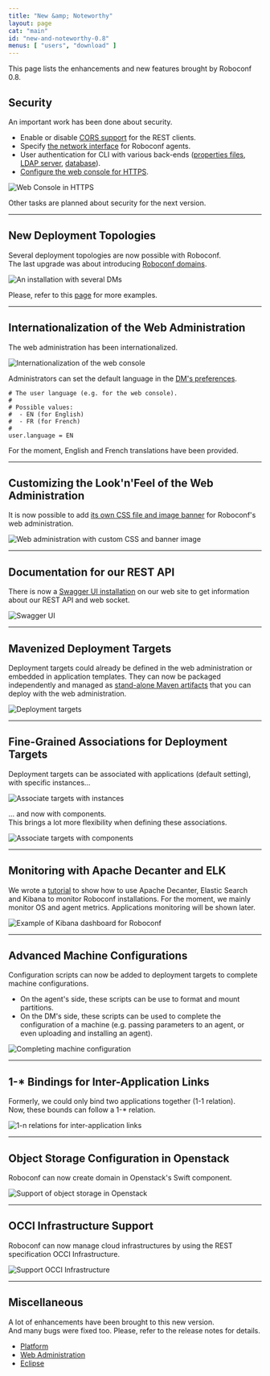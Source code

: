 ```yaml
---
title: "New &amp; Noteworthy"
layout: page
cat: "main"
id: "new-and-noteworthy-0.8"
menus: [ "users", "download" ]
---
```


This page lists the enhancements and new features brought by Roboconf 0.8.


## Security

An important work has been done about security.

* Enable or disable [CORS support](../user-guide-0.8/security-and-cors.html) for the REST clients.
* Specify [the network interface](../user-guide-0.8/security-and-agents.html) for Roboconf agents.
* User authentication for CLI with various back-ends
([properties files](../user-guide-0.8/security-and-authentication-with-properties-files.html),
[LDAP server](../user-guide-0.8/security-and-authentication-with-a-ldap-server.html),
[database](../user-guide-0.8/security-and-authentication-with-a-database.html)).
* [Configure the web console for HTTPS](../user-guide-0.8/security-and-https-console.html).

<img src="/resources/img/nn-0.8-web-console-in-https.png" alt="Web Console in HTTPS" class="gs" />

Other tasks are planned about security for the next version.
<br />
<div><hr class="darker" /></div>


## New Deployment Topologies

Several deployment topologies are now possible with Roboconf.  
The last upgrade was about introducing [Roboconf domains](../user-guide-0.8/roboconf-domains.html).

<img src="/resources/img/nn-0.8-en-roboconf-domains--same-messaging.png" alt="An installation with several DMs" class="gs" />

Please, refer to this [page](../user-guide-0.8/roboconf-domains.html) for more examples.
<br />

<div><hr class="darker" /></div>


## Internationalization of the Web Administration

The web administration has been internationalized.  

<img src="/resources/img/nn-0.8-i18n.png" alt="Internationalization of the web console" class="gs" />

Administrators can set the default language in the [DM's preferences](../user-guide-0.8/roboconf-preferences.html).

```properties
# The user language (e.g. for the web console).
#
# Possible values:
#  - EN (for English)
#  - FR (for French)
#
user.language = EN
```

For the moment, English and French translations have been provided.
<div><hr class="darker" /></div>


## Customizing the Look'n'Feel of the Web Administration

It is now possible to add
[its own CSS file and image banner](../user-guide-snapshot/customizing-the-web-administration-look-n-feel.html)
for Roboconf's web administration.

<img src="/resources/img/nn-0.8-customizing-the-web-administration.png" alt="Web administration with custom CSS and banner image" class="gs" />
<div><hr class="darker" /></div>


## Documentation for our REST API

There is now a [Swagger UI installation](../developer-guide/rest-api.html) on our web site to get information
about our REST API and web socket.

<img src="/resources/img/nn-0.8-swagger-ui-for-roboconf.png" alt="Swagger UI" class="gs" />
<div><hr class="darker" /></div>


## Mavenized Deployment Targets

Deployment targets could already be defined in the web administration or embedded
in application templates. They can now be packaged independently and managed as
[stand-alone Maven artifacts](http://localhost:4000/en/user-guide-snapshot/maven-plugin-for-targets.html)
that you can deploy with the web administration.

<img src="/resources/img/nn-0.8-targets-upload.png" alt="Deployment targets" class="gs" />
<div><hr class="darker" /></div>


## Fine-Grained Associations for Deployment Targets

Deployment targets can be associated with applications (default setting),
with specific instances...

<img src="/resources/img/nn-0.8-fine-grained-associations-for-targets-2.png" alt="Associate targets with instances" class="gs" />

...  and now with components.  
This brings a lot more flexibility when defining these associations.

<img src="/resources/img/nn-0.8-fine-grained-associations-for-targets-1.png" alt="Associate targets with components" class="gs" />
<div><hr class="darker" /></div>


## Monitoring with Apache Decanter and ELK

We wrote a [tutorial](../user-guide-snapshot/tutorial-monitoring-roboconf-with-apache-decanter.html)
to show how to use Apache Decanter, Elastic Search and
Kibana to monitor Roboconf installations. For the moment, we mainly monitor
OS and agent metrics. Applications monitoring will be shown later.

<img src="/resources/img/nn-0.8-kibana-dashboard-example.png" alt="Example of Kibana dashboard for Roboconf" class="gs" />
<div><hr class="darker" /></div>


## Advanced Machine Configurations

Configuration scripts can now be added to deployment targets to complete machine configurations.

* On the agent's side, these scripts can be use to format and mount partitions.
* On the DM's side, these scripts can be used to complete the configuration
of a machine (e.g. passing parameters to an agent, or even uploading and installing an agent).

<img src="/resources/img/nn-0.8-advanced-machine-configurations.png" alt="Completing machine configuration" class="gs" />
<div><hr class="darker" /></div>


## 1-\* Bindings for Inter-Application Links

Formerly, we could only bind two applications together (1-1 relation).  
Now, these bounds can follow a 1-* relation.

<img src="/resources/img/nn-0.8-multi-bindings.png" alt="1-n relations for inter-application links" class="gs" />
<div><hr class="darker" /></div>


## Object Storage Configuration in Openstack

Roboconf can now create domain in Openstack's Swift component.

<img src="/resources/img/openstack.jpg" alt="Support of object storage in Openstack" class="gs" />
<div><hr class="darker" /></div>


## OCCI Infrastructure Support

Roboconf can now manage cloud infrastructures by using the REST specification OCCI
Infrastructure.

<img src="/resources/img/nn-0.8-occi-support.png" alt="Support OCCI Infrastructure" class="gs" />
<div><hr class="darker" /></div>


## Miscellaneous

A lot of enhancements have been brought to this new version.  
And many bugs were fixed too. Please, refer to the release notes for details.

* [Platform](https://github.com/roboconf/roboconf-platform/issues?utf8=%E2%9C%93&q=milestone%3A0.8)
* [Web Administration](https://github.com/roboconf/roboconf-web-administration/issues?utf8=%E2%9C%93&q=milestone%3A0.8)
* [Eclipse](https://github.com/roboconf/roboconf-eclipse/issues?q=milestone%3A0.8)
